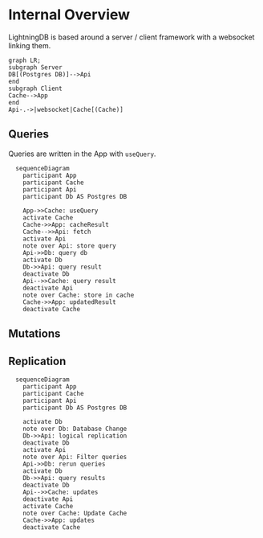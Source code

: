 # Internal Overview

LightningDB is based around a server / client framework with a websocket linking them.

```mermaid
graph LR;
subgraph Server
DB[(Postgres DB)]-->Api
end
subgraph Client
Cache-->App
end
Api-.->|websocket|Cache[(Cache)]
```

## Queries

Queries are written in the App with `useQuery`.

```mermaid
  sequenceDiagram
    participant App
    participant Cache
    participant Api
    participant Db AS Postgres DB

    App->>Cache: useQuery
    activate Cache
    Cache->>App: cacheResult
    Cache-->>Api: fetch
    activate Api
    note over Api: store query
    Api->>Db: query db
    activate Db
    Db->>Api: query result
    deactivate Db
    Api-->>Cache: query result
    deactivate Api
    note over Cache: store in cache
    Cache->>App: updatedResult
    deactivate Cache
```

## Mutations

## Replication

```mermaid
  sequenceDiagram
    participant App
    participant Cache
    participant Api
    participant Db AS Postgres DB

    activate Db
    note over Db: Database Change
    Db->>Api: logical replication
    deactivate Db
    activate Api
    note over Api: Filter queries
    Api->>Db: rerun queries
    activate Db
    Db->>Api: query results
    deactivate Db
    Api-->>Cache: updates
    deactivate Api
    activate Cache
    note over Cache: Update Cache
    Cache->>App: updates
    deactivate Cache
```
